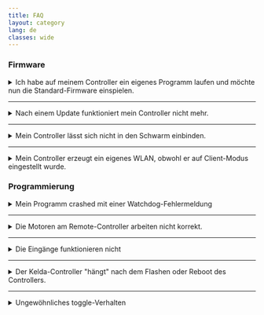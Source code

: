```yaml
---
title: FAQ
layout: category
lang: de
classes: wide
---
```


### Firmware

<details>
<summary>Ich habe auf meinem Controller ein eigenes Programm laufen und möchte nun die Standard-Firmware einspielen.</summary>
<p>Spielen Sie einfach das letzte <a href="../gettingstarted/firmware">Firmware Update</a> ein.</p>
</details>

<hr>

<details>
<summary>Nach einem Update funktioniert mein Controller nicht mehr.</summary>
<p>Schließen Sie ein Terminalprogramm wie putty an. Starten Sie den Controller über die Reset-Taste. Der Controller startet ein Initialsetup.</p>
<p>Geben Sie die Daten vom Typenschild Ihres Controllers ein. Anschließend bootet der Controller neu.</p>
<p>In der NVS Partition ihres Controllers sind einige Einstellungen wie die Seriennummer hinterlegt. Wird diese Partition gelöscht oder ist für die Firmware nicht lesbar, so fragt die Firmware die Daten einmalig ab.</p>
</details>

<hr>

<details>
<summary>Mein Controller lässt sich nicht in den Schwarm einbinden.</summary>
<p>Kontrollieren Sie zunächst, dass der Controller und der Schwarm mit dem selben wifi-Netzwerk verbunden sind:</p>
<ul>
<li>Ist WLAN eingeschaltet?</li>
<li>Stimmen SSID und Passwort?</li>
<li>Können die Statusseiten der Controller vom PC aufgerufen werden?</li>
</ul>
<p>Verwenden Sie beim ftSwarmRS die RS485-Schnittstelle?</p>
<ul>
<li>Steht die Schwarmkommunikation bei allen Controllern auf RS485?</li>
<li>Ist die Verkabelung zwischen den Controllern in Ordnung? Sind alle Kabel angeschlossen? Haben Sie A/B vertauscht? Haben sie eine Schleife gebaut?</li>
<li>Haben Sie am ersten und letzten Controller den Jumper für den Abschlusswiderstand gesetzt?</li>
</ul>
<p>Bei einigen älteren Firmwareversionen hatten manche User Probleme mit der Arduino IDE 2.0.</p>
</details>

<hr>

<details>
<summary>Mein Controller erzeugt ein eigenes WLAN, obwohl er auf Client-Modus eingestellt wurde.</summary>
<p>Wenn Sie einen SSID-Scan am PC laufen lassen, sehen Sie für jeden Controller eine eigene SSID, z.B. ftSwarm4711.<br>
Ignorieren Sie diese SSID. Es ist ein Bug von espressif.</p>
</details>

### Programmierung

<details>
<summary>Mein Programm crashed mit einer Watchdog-Fehlermeldung</summary>

<p>Die ESP32-Prozessoren verwenden einen Watchdog, um (fast-)Endlosschleifen zu erkennen und abzubrechen.</p>

<div class="language-plaintext highlighter-rouge"><div class="highlight"><pre class="highlight"><code>while (switch->isReleased());
motor->setSpeed(200);</code></pre></div></div>

<p>blockiert einen Core bis der Taster geschlossen wird, der Watchdog erkennt dies und bricht das Programm ab. Es ist besser in der <strong>loop</strong>-Funktion</p>

<div class="language-plaintext highlighter-rouge"><div class="highlight"><pre class="highlight"><code>if (switch->ToggleUp()) motor->setSpeed(200);</code></pre></div></div>

<p>zu verwenden. Da die Loop-Funktion immer wieder neu gestartet wird, wird auch das if-Statement regelmäßig ausgeführt. Damit wird der Motor ebenfalls eingeschaltet, wenn der Taster geschlossen wird. Der Watchdog bricht nicht ab, da die <strong>loop</strong>-Funktion komplett durchlaufen wurde. Die <strong>delay</strong>-Funktion sorgt ebenfalls dafür, dass der Watchdog das Programm nicht unterbricht.</p>

</details>

<hr>

<details>
<summary>Die Motoren am Remote-Controller arbeiten nicht korrekt.</summary>
<p>Die Statusseite zegt den Motor korrekt an, aber der Motor läuft nicht.<br>Dies ist ein bekanntes Problem, das mit Firmware 0.4.1 gefixt wurde.</p>
</details>

<hr>

<details>
<summary>Die Eingänge funktionieren nicht</summary>
<p>Überprüfen Sie die 9V-Stromversorgung. Um die Eingänge zu nutzen, reicht die USB-Stromversorgung nicht aus.</p>
</details>

<hr>

<details>
<summary>Der Kelda-Controller "hängt" nach dem Flashen oder Reboot des Controllers.</summary>
<p>Sie verwenden den Kelda-Controller im AP-Modus und alle anderen Controller im Schwarm verbinden sich auf die Kelda über wifi.</p>
<p>Prüfen Sie, ob die Kelda "waiting on hardware" meldet. (Beim ftSwarmControl sehen Sie dies im Display, beim ftSwarm sind beide LEDs blau.)</p>
<p>Beim Flashen bzw. beim Restart des Controllers, wird der WLAN-Stack neu initialisiert. Wird der Controller neu gestartet, der den AP stellt, so verlieren alle damit verbundenen Controller die Verbindung und können nicht mehr kommunizieren. Die Kelda versucht auf Remote-Hardware zuzugreifen und kann sie nicht mehr ansprechen. Alle Controller im Swarm müssen neu gestartet werden.</p>
<p>Es ist jedoch sinnlos immer alle Controller nach dem Flashen der Kelda zu resetten. Verwenden Sie ein extern bereitgestelltes WLAN oder nutzen Sie einen anderen Controller als Access Point.</p>
</details>

<hr>

<details>
<summary>Ungewöhnliches toggle-Verhalten</summary>
<p>Schauen Sie sich folgenden Code an (er funktioniert mit jedem Eingangstyp):</p>
<div class="language-plaintext highlighter-rouge"><div class="highlight"><pre class="highlight"><code>void loop() {

  switch ( local_S1->getToggle() ) {
    case FTSWARM_TOGGLEDOWN:  Serial.println("S1 released."); break;
    case FTSWARM_TOGGLEUP:    Serial.println("S1 pressed."); break;
  }
  
  delay(250);

}</code></pre></div></div>
<p>Wenn das Programm läuft, erhalten Sie mit dem Drücken und Loslassen der Taster <strong>S1 pressed.</strong> und <strong>S1 released.</strong> Nachrichten. In manchen Fällen, kommt es aber zu zwei aufeinander folgenden <strong>S1 pressed.</strong> Meldungen, die zugehörige <strong>S1 released.</strong> Nachricht fehlt.</p>
<p>Der Schwarm prüft aller 25ms die Eingänge. Beim Auslesen von S1 vergleicht die Firmwae den neuen Stand (z.B. gedrückt) mit dem vorherigen Zustand (z.B. nicht gerdückt). Dadurch wird der Toggle-Zustand auf <strong>FTSWARM_TOGGLEUP</strong> gesetzt.</p>
<p>Bleibt der Taster gedrückt, so prüft die <strong>loop</strong>-Funktion spätestens nach 250ms den Zustand und gibt auf der seriellen Konsole <strong>S1 pressed</strong> aus. <strong>local_S1->getToggle()</strong> setzt dabei den Status des Eingangs auf <strong>FTSWARM_NOTOGGLE</strong>. Beim nächsten Durchlauf der loop ist der Zustand <strong>local_S1->getToggle()</strong> und es wird nichts ausgegeben.</p>
<p>Nachdem der Taster losgelassen wurde, ändert sich der Zustand zu <strong>FTSWARM_TOGGLEDOWN</strong>. Auf der Konsole wird <strong>S1 released</strong> ausgegeben.</p>
<p>Wird der Taster, nachdem er gedrückt wurde (Ausgabe <strong>S1 pressed.</strong>), innerhalb der 250ms losgelassen und erneut gedrückt, so ändert sich der Zustand des Tasters während dem <strong>delay</strong> zweimal. Am Ende der 250ms steht der Taster auf <strong>FTSWARM_TOGGLEUP</strong>.</p>
<p>Damit wird zum zweitem Mal in Folge <strong>S1 pressed.</strong> ausgegeben.</p>
</details>
